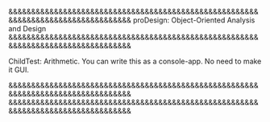 &&&&&&&&&&&&&&&&&&&&&&&&&&&&&&&&&&&&&&&&&&&&&&&&&&&&&&&&&&&&&&&&&&&&&&&&&&&&&&&&&&
proDesign: Object-Oriented Analysis and Design
&&&&&&&&&&&&&&&&&&&&&&&&&&&&&&&&&&&&&&&&&&&&&&&&&&&&&&&&&&&&&&&&&&&&&&&&&&&&&&&&&&


ChildTest: Arithmetic. You can write this as a console-app. No need to make it GUI.


&&&&&&&&&&&&&&&&&&&&&&&&&&&&&&&&&&&&&&&&&&&&&&&&&&&&&&&&&&&&&&&&&&&&&&&&&&&&&&&&&&
&&&&&&&&&&&&&&&&&&&&&&&&&&&&&&&&&&&&&&&&&&&&&&&&&&&&&&&&&&&&&&&&&&&&&&&&&&&&&&&&&&

